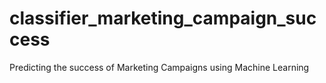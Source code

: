 # classifier_marketing_campaign_success
Predicting the success of Marketing Campaigns using Machine Learning
